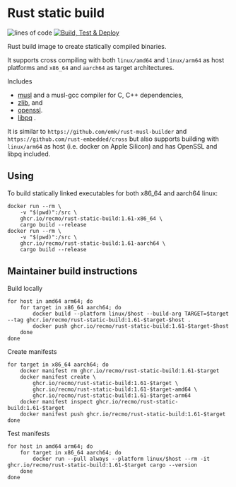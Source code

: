 # Rust static build

![lines of code](https://img.shields.io/tokei/lines/github/recmo/rust-static-build)
[![Build, Test & Deploy](https://github.com/recmo/rust-static-build/actions/workflows/build-test-deploy.yml/badge.svg)](https://github.com/recmo/rust-static-build/actions/workflows/build-test-deploy.yml)

Rust build image to create statically compiled binaries.

It supports cross compiling with both `linux/amd64` and `linux/arm64` as host platforms and `x86_64` and `aarch64` as target architectures.

Includes

* [musl](https://musl.libc.org/) and a musl-gcc compiler for C, C++ dependencies,
* [zlib](https://zlib.net/), and
* [openssl](https://www.openssl.org/).
* [libpq](https://www.postgresql.org/docs/current/libpq.html) .

It is similar to `https://github.com/emk/rust-musl-builder` and `https://github.com/rust-embedded/cross` but also supports building with `linux/arm64` as host (i.e. docker on Apple Silicon) and has OpenSSL and libpq included.

## Using

To build statically linked executables for both x86_64 and aarch64 linux:

```
docker run --rm \
    -v "$(pwd)":/src \
    ghcr.io/recmo/rust-static-build:1.61-x86_64 \
    cargo build --release
docker run --rm \
    -v "$(pwd)":/src \
    ghcr.io/recmo/rust-static-build:1.61-aarch64 \
    cargo build --release
```

## Maintainer build instructions

Build locally

```
for host in amd64 arm64; do
    for target in x86_64 aarch64; do
        docker build --platform linux/$host --build-arg TARGET=$target --tag ghcr.io/recmo/rust-static-build:1.61-$target-$host .
        docker push ghcr.io/recmo/rust-static-build:1.61-$target-$host
    done
done
```

Create manifests

```
for target in x86_64 aarch64; do
    docker manifest rm ghcr.io/recmo/rust-static-build:1.61-$target
    docker manifest create \
        ghcr.io/recmo/rust-static-build:1.61-$target \
        ghcr.io/recmo/rust-static-build:1.61-$target-amd64 \
        ghcr.io/recmo/rust-static-build:1.61-$target-arm64
    docker manifest inspect ghcr.io/recmo/rust-static-build:1.61-$target
    docker manifest push ghcr.io/recmo/rust-static-build:1.61-$target
done
```

Test manifests

```
for host in amd64 arm64; do
    for target in x86_64 aarch64; do
        docker run --pull always --platform linux/$host --rm -it ghcr.io/recmo/rust-static-build:1.61-$target cargo --version
    done
done
```
